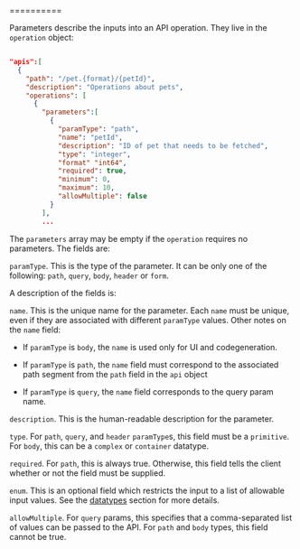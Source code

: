 ==========

Parameters describe the inputs into an API operation.  They live in the `operation` object:

```json

"apis":[
  {
    "path": "/pet.{format}/{petId}",
    "description": "Operations about pets",
    "operations": [
      {
        "parameters":[
          {
            "paramType": "path",
            "name": "petId",
            "description": "ID of pet that needs to be fetched",
            "type": "integer",
            "format" "int64",
            "required": true,
            "minimum": 0,
            "maximum": 10,
            "allowMultiple": false
          }
        ],
        ...

```

The `parameters` array may be empty if the `operation` requires no parameters.  The fields are:

`paramType`.  This is the type of the parameter.  It can be only one of the following: 
`path`, `query`, `body`, `header` or `form`.

A description of the fields is:

`name`.  This is the unique name for the parameter.  Each `name` must be unique, even if
they are associated with different `paramType` values.  Other notes on the `name` field:

* If `paramType` is `body`, the `name` is used only for UI and codegeneration.

* If `paramType` is `path`, the `name` field must correspond to the associated path segment from the `path`
field in the `api` object

* If `paramType` is `query`, the `name` field corresponds to the query param name.

`description`.  This is the human-readable description for the parameter.

`type`.  For `path`, `query`, and `header` `paramType`s, this field must be a `primitive`.
For `body`, this can be a `complex` or `container` datatype.

`required`.  For `path`, this is always true.  Otherwise, this field tells the client
whether or not the field must be supplied.

`enum`.  This is an optional field which restricts the input to a list of allowable input values.  See the [datatypes](datatypes) section for more details.

`allowMultiple`.  For `query` params, this specifies that a comma-separated list of values can
be passed to the API.  For `path` and `body` types, this field cannot be true.